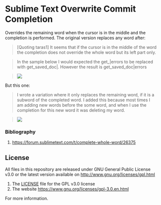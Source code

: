 
# Sublime Text Overwrite Commit Completion


Overrides the remaining word when the cursor is in the middle and the completion is performed.
The original version replaces any word after:

> [Quoting taras1] It seems that if the cursor is in the middle of the word the completion does not
> override the whole word but its left part only.

> In the sample below I would expected the get_|errors to be replaced with get_saved_doc|. However
> the result is get_saved_doc|errors

> ![](https://forum.sublimetext.com/uploads/default/original/3X/5/9/593a43a91aca20e7e821325f6c9bbe3c35559723.gif)


But this one:

> I wrote a variation where it only replaces the remaining word, if it is a subword of the completed
> word. I added this because most times I am adding new words before the some word, and when I use
> the completion for this new word it was deleting my word.

> ![](http://i.imgur.com/8aCUJod.gif)



### Bibliography

1. https://forum.sublimetext.com/t/complete-whole-word/26375


## License

All files in this repository are released under GNU General Public License v3.0
or the latest version available on http://www.gnu.org/licenses/gpl.html

1. The [LICENSE](LICENSE) file for the GPL v3.0 license
1. The website https://www.gnu.org/licenses/gpl-3.0.en.html

For more information.



